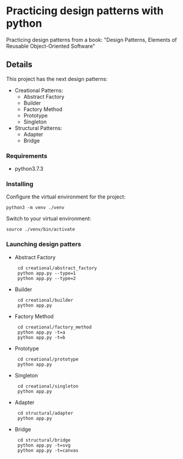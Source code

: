 # Practicing design patterns with python

Practicing design patterns from a book: "Design Patterns, Elements of Reusable Object-Oriented Software" 

## Details

This project has the next design patterns:

  - Creational Patterns:
    - Abstract Factory
    - Builder
    - Factory Method
    - Prototype
    - Singleton
  - Structural Patterns:
    - Adapter
    - Bridge

### Requirements

* python3.7.3

### Installing

Configure the virtual environment for the project:

    python3 -m venv ./venv

Switch to your virtual environment:

    source ./venv/bin/activate

### Launching design patters 

  - Abstract Factory

         cd creational/abstract_factory
         python app.py --type=1
         python app.py --type=2

  - Builder

         cd creational/builder
         python app.py

  - Factory Method

         cd creational/factory_method
         python app.py -t=a
         python app.py -t=b

  - Prototype

         cd creational/prototype
         python app.py

  - Singleton

         cd creational/singleton
         python app.py

  - Adapter

         cd structural/adapter
         python app.py

  - Bridge

         cd structural/bridge
         python app.py -t=svg
         python app.py -t=canvas
